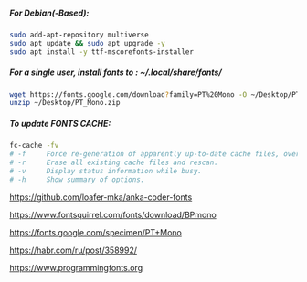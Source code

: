 ##### For Debian(-Based):
```sh
sudo add-apt-repository multiverse
sudo apt update && sudo apt upgrade -y
sudo apt install -y ttf-mscorefonts-installer
```

##### For a single user, install fonts to : ~/.local/share/fonts/

```sh
wget https://fonts.google.com/download?family=PT%20Mono -O ~/Desktop/PT_Mono.zip
unzip ~/Desktop/PT_Mono.zip
```

##### To update FONTS CACHE:
```sh
fc-cache -fv
# -f     Force re-generation of apparently up-to-date cache files, overriding the  timestamp checking.
# -r     Erase all existing cache files and rescan.
# -v     Display status information while busy.
# -h     Show summary of options.
```
https://github.com/loafer-mka/anka-coder-fonts

https://www.fontsquirrel.com/fonts/download/BPmono

https://fonts.google.com/specimen/PT+Mono

https://habr.com/ru/post/358992/

https://www.programmingfonts.org